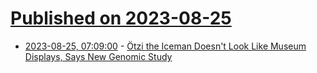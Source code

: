 # [Published on 2023-08-25](index.md)

* [2023-08-25, 07:09:00](https://soylentnews.org/article.pl?sid=23/08/23/1116233&from=rss) - [Ötzi the Iceman Doesn't Look Like Museum Displays, Says New Genomic Study](https://soylentnews.org/article.pl?sid=23/08/23/1116233&from=rss)
